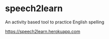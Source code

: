 # speech2learn
An activity based tool to practice English spelling


https://speech2learn.herokuapp.com
